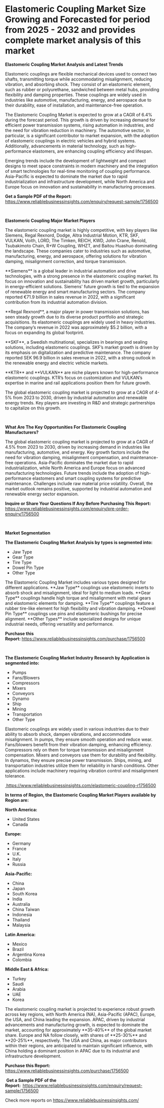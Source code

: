 <p><h1>Elastomeric Coupling Market Size Growing and Forecasted for period from 2025 - 2032 and provides complete market analysis of this market</h1></p><p><strong>Elastomeric Coupling Market Analysis and Latest Trends</strong></p>
<p><p>Elastomeric couplings are flexible mechanical devices used to connect two shafts, transmitting torque while accommodating misalignment, reducing vibration, and absorbing shock. They consist of an elastomeric element, such as rubber or polyurethane, sandwiched between metal hubs, providing flexibility and damping properties. These couplings are widely used in industries like automotive, manufacturing, energy, and aerospace due to their durability, ease of installation, and maintenance-free operation.</p><p>The Elastomeric Coupling Market is expected to grow at a CAGR of 6.4% during the forecast period. This growth is driven by increasing demand for efficient power transmission systems, rising automation in industries, and the need for vibration reduction in machinery. The automotive sector, in particular, is a significant contributor to market expansion, with the adoption of elastomeric couplings in electric vehicles and hybrid systems. Additionally, advancements in material technology, such as high-performance elastomers, are enhancing coupling efficiency and lifespan.</p><p>Emerging trends include the development of lightweight and compact designs to meet space constraints in modern machinery and the integration of smart technologies for real-time monitoring of coupling performance. Asia-Pacific is expected to dominate the market due to rapid industrialization and infrastructure development, while North America and Europe focus on innovation and sustainability in manufacturing processes.</p></p>
<p><strong>Get a Sample PDF of the Report:&nbsp;</strong> <a href="https://www.reliablebusinessinsights.com/enquiry/request-sample/1756500?utm_campaign=1674&utm_medium=2&utm_source=Github&utm_content=ia&utm_term=26012025&utm_id=elastomeric-coupling">https://www.reliablebusinessinsights.com/enquiry/request-sample/1756500</a></p>
<p>&nbsp;</p>
<p><strong>Elastomeric Coupling Major Market Players</strong></p>
<p><p>The elastomeric coupling market is highly competitive, with key players like Siemens, Regal Rexnord, Dodge, Altra Industrial Motion, KTR, SKF, VULKAN, Voith, LORD, The Timken, REICH, KWD, John Crane, Renold, Tsubakimoto Chain, R+W Coupling, WHZT, and Baitou Huashuo dominating the landscape. These companies cater to industries such as automotive, manufacturing, energy, and aerospace, offering solutions for vibration damping, misalignment correction, and torque transmission.</p><p>**Siemens** is a global leader in industrial automation and drive technologies, with a strong presence in the elastomeric coupling market. Its focus on innovation and sustainability has driven market growth, particularly in energy-efficient solutions. Siemens' future growth is tied to the expansion of renewable energy and smart manufacturing sectors. The company reported €71.9 billion in sales revenue in 2022, with a significant contribution from its industrial automation division.</p><p>**Regal Rexnord**, a major player in power transmission solutions, has seen steady growth due to its diverse product portfolio and strategic acquisitions. Its elastomeric couplings are widely used in heavy industries. The company’s revenue in 2022 was approximately $5.2 billion, with a focus on expanding its global footprint.</p><p>**SKF**, a Swedish multinational, specializes in bearings and sealing solutions, including elastomeric couplings. SKF’s market growth is driven by its emphasis on digitalization and predictive maintenance. The company reported SEK 96.9 billion in sales revenue in 2022, with a strong outlook in the renewable energy and electric vehicle markets.</p><p>**KTR** and **VULKAN** are niche players known for high-performance elastomeric couplings. KTR’s focus on customization and VULKAN’s expertise in marine and rail applications position them for future growth.</p><p>The global elastomeric coupling market is projected to grow at a CAGR of 4-5% from 2023 to 2030, driven by industrial automation and renewable energy trends. Key players are investing in R&D and strategic partnerships to capitalize on this growth.</p></p>
<p>&nbsp;</p>
<p><strong>What Are The Key Opportunities For Elastomeric Coupling Manufacturers?</strong></p>
<p><p>The global elastomeric coupling market is projected to grow at a CAGR of 4.5% from 2023 to 2030, driven by increasing demand in industries like manufacturing, automotive, and energy. Key growth factors include the need for vibration damping, misalignment compensation, and maintenance-free operations. Asia-Pacific dominates the market due to rapid industrialization, while North America and Europe focus on advanced manufacturing technologies. Future trends include the adoption of high-performance elastomers and smart coupling systems for predictive maintenance. Challenges include raw material price volatility. Overall, the market outlook remains positive, supported by industrial automation and renewable energy sector expansion.</p></p>
<p><strong>Inquire or Share Your Questions If Any Before Purchasing This Report:</strong> <a href="https://www.reliablebusinessinsights.com/enquiry/pre-order-enquiry/1756500?utm_campaign=1674&utm_medium=2&utm_source=Github&utm_content=ia&utm_term=26012025&utm_id=elastomeric-coupling">https://www.reliablebusinessinsights.com/enquiry/pre-order-enquiry/1756500</a></p>
<p>&nbsp;</p>
<p><strong>Market Segmentation</strong></p>
<p><strong>The Elastomeric Coupling Market Analysis by types is segmented into:</strong></p>
<p><ul><li>Jaw Type</li><li>Gear Type</li><li>Tire Type</li><li>Dowel Pin Type</li><li>Other Type</li></ul></p>
<p><p>The Elastomeric Coupling Market includes various types designed for different applications. **Jaw Type** couplings use elastomeric inserts to absorb shock and misalignment, ideal for light to medium loads. **Gear Type** couplings handle high torque and misalignment with metal gears and elastomeric elements for damping. **Tire Type** couplings feature a rubber tire-like element for high flexibility and vibration damping. **Dowel Pin Type** couplings use pins and elastomeric bushings for precise alignment. **Other Types** include specialized designs for unique industrial needs, offering versatility and performance.</p></p>
<p><strong>Purchase this Report:&nbsp;</strong><a href="https://www.reliablebusinessinsights.com/purchase/1756500?utm_campaign=1674&utm_medium=2&utm_source=Github&utm_content=ia&utm_term=26012025&utm_id=elastomeric-coupling">https://www.reliablebusinessinsights.com/purchase/1756500</a></p>
<p>&nbsp;</p>
<p><strong>The Elastomeric Coupling Market Industry Research by Application is segmented into:</strong></p>
<p><ul><li>Pumps</li><li>Fans/Blowers</li><li>Compressors</li><li>Mixers</li><li>Conveyors</li><li>Dynamo</li><li>Ship</li><li>Mining</li><li>Transportation</li><li>Other Type</li></ul></p>
<p><p>Elastomeric couplings are widely used in various industries due to their ability to absorb shock, dampen vibrations, and accommodate misalignment. In pumps, they ensure smooth operation and reduce wear. Fans/blowers benefit from their vibration damping, enhancing efficiency. Compressors rely on them for torque transmission and misalignment compensation. Mixers and conveyors use them for durability and flexibility. In dynamos, they ensure precise power transmission. Ships, mining, and transportation industries utilize them for reliability in harsh conditions. Other applications include machinery requiring vibration control and misalignment tolerance.</p></p>
<p><a href="https://www.reliablebusinessinsights.com/elastomeric-coupling-r1756500?utm_campaign=1674&utm_medium=2&utm_source=Github&utm_content=ia&utm_term=26012025&utm_id=elastomeric-coupling">&nbsp;https://www.reliablebusinessinsights.com/elastomeric-coupling-r1756500</a></p>
<p><strong>In terms of Region, the Elastomeric Coupling Market Players available by Region are:</strong></p>
<p>
    <p> <strong> North America: </strong>
        <ul>
            <li>United States</li>
            <li>Canada</li>
        </ul>
        </p> 
    <p> <strong> Europe: </strong>
        <ul>
            <li>Germany</li>
            <li>France</li>
            <li>U.K.</li>
            <li>Italy</li>
            <li>Russia</li>
        </ul>
        </p> 
    <p> <strong> Asia-Pacific: </strong>
        <ul>
            <li>China</li>
            <li>Japan</li>
            <li>South Korea</li>
            <li>India</li>
            <li>Australia</li>
            <li>China Taiwan</li>
            <li>Indonesia</li>
            <li>Thailand</li>
            <li>Malaysia</li>
        </ul>
        </p> 
    <p> <strong> Latin America: </strong>
        <ul>
            <li>Mexico</li>
            <li>Brazil</li>
            <li>Argentina Korea</li>
            <li>Colombia</li>
        </ul>
        </p> 
    <p> <strong> Middle East & Africa: </strong>
        <ul>
            <li>Turkey</li>
            <li>Saudi</li>
            <li>Arabia</li>
            <li>UAE</li>
            <li>Korea</li>
        </ul>
    </p>
    </p>
<p><p>The elastomeric coupling market is projected to experience robust growth across key regions, with North America (NA), Asia-Pacific (APAC), Europe, the USA, and China leading the expansion. APAC, driven by industrial advancements and manufacturing growth, is expected to dominate the market, accounting for approximately **35-40%** of the global market share. Europe and NA follow closely, with shares of **25-30%** and **20-25%**, respectively. The USA and China, as major contributors within their regions, are anticipated to maintain significant influence, with China holding a dominant position in APAC due to its industrial and infrastructure development.</p></p>
<p><strong>Purchase this Report: </strong><a href="https://www.reliablebusinessinsights.com/purchase/1756500?utm_campaign=1674&utm_medium=2&utm_source=Github&utm_content=ia&utm_term=26012025&utm_id=elastomeric-coupling">https://www.reliablebusinessinsights.com/purchase/1756500</a></p>
<p>&nbsp;<strong>Get a Sample PDF of the Report:&nbsp;&nbsp;</strong><a href="https://www.reliablebusinessinsights.com/enquiry/request-sample/1756500?utm_campaign=1674&utm_medium=2&utm_source=Github&utm_content=ia&utm_term=26012025&utm_id=elastomeric-coupling">https://www.reliablebusinessinsights.com/enquiry/request-sample/1756500</a></p>
<p><strong></strong></p>
<p>Check more reports on <a href="https://www.reliablebusinessinsights.com/?utm_campaign=1674&utm_medium=2&utm_source=Github&utm_content=ia&utm_term=26012025&utm_id=elastomeric-coupling">https://www.reliablebusinessinsights.com/</a></p>
